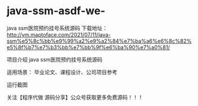 # java-ssm-asdf-we-
java ssm医院预约挂号系统源码
下载地址：http://ym.maptoface.com/2021/07/11/java-ssm%e5%8c%bb%e9%99%a2%e9%a2%84%e7%ba%a6%e6%8c%82%e5%8f%b7%e7%b3%bb%e7%bb%9f%e6%ba%90%e7%a0%81/

项目介绍
java ssm医院预约挂号系统源码

适用场景：
毕业论文、课程设计、公司项目参考

运行截图












关注【程序代做 源码分享】公众号获取更多免费源码！！！


